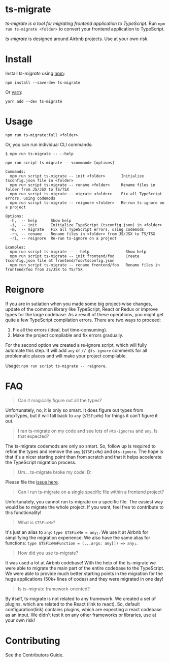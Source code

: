 # ts-migrate

*ts-migrate is a tool for migrating frontend application to TypeScript.*
Run `npm run ts-migrate <folder>` to convert your frontend application to TypeScript.

*ts-migrate* is designed around Airbnb projects. Use at your own risk.


# Install

Install *ts-migrate* using [npm](https://www.npmjs.com):

`npm install --save-dev ts-migrate`

Or [yarn](https://yarnpkg.com):

`yarn add --dev ts-migrate`

# Usage

`npm run ts-migrate:full <folder>`

Or, you can run individual CLI commands:

```
$ npm run ts-migrate -- --help

npm run script ts-migrate -- <command> [options]

Commands:
  npm run script ts-migrate -- init <folder>       Initialize tsconfig.json file in <folder>
  npm run script ts-migrate -- rename <folder>     Rename files in folder from JS/JSX to TS/TSX
  npm run script ts-migrate -- migrate <folder>    Fix all TypeScript errors, using codemods
  npm run script ts-migrate -- reignore <folder>   Re-run ts-ignore on a project

Options:
  -h,  -- help      Show help
  -i,  -- init      Initialize TypeScript (tsconfig.json) in <folder>
  -m,  -- migrate   Fix all TypeScript errors, using codemods
  -rn, -- rename    Rename files in <folder> from JS/JSX to TS/TSX
  -ri, -- reignore  Re-run ts-ignore on a project

Examples:
  npm run script ts-migrate -- --help                Show help
  npm run script ts-migrate -- init frontend/foo     Create tsconfig.json file at frontend/foo/tsconfig.json
  npm run script ts-migrate -- rename frontend/foo   Rename files in frontend/foo from JS/JSX to TS/TSX

```

# Reignore

If you are in sutiation when you made some big project-wise changes, update of the common library like TypeScript, React or Redux or improve types for the large codebase. As a result of these operations, you might get quite a few TypeScript compilation errors. There are two ways to proceed:

 1) Fix all the errors (ideal, but time-consuming).
 2) Make the project compilable and fix errors gradually.

For the second option we created a re-ignore script, which will fully automate this step. It will add `any` or `// @ts-ignore` comments for all problematic places and will make your project compilable.

Usage: `npm run script ts-migrate -- reignore`.


# FAQ

> Can it magically figure out all the types?

Unfortunately, no, it is only so smart. It does figure out types from propTypes, but it will fall back to `any` (`$TSFixMe`) for things it can't figure it out.


> I ran ts-migrate on my code and see lots of `@ts-ignores` and `any`. Is that expected?

The ts-migrate codemods are only so smart. So, follow up is required to refine the types and remove the `any` (`$TSFixMe`) and `@ts-ignore`. The hope is that it's a nicer starting point than from scratch and that it helps accelerate the TypeScript migration process.


> Um... ts-migrate broke my code! D:

Please file the [issue here](https://github.com/airbnb/ts-migrate/issues/new).


> Can I run ts-migrate on a single specific file within a frontend project?

Unfortunately, you cannot run ts-migrate on a specific file. The easiest way would be to migrate the whole project. If you want, feel free to contribute to this functionality!


> What is `$TSFixMe`?

It's just an alias to `any`: `type $TSFixMe = any;`. We use it at Airbnb for simplifying the migration experience.
We also have the same alias for functions: `type $TSFixMeFunction = (...args: any[]) => any;`.


> How did you use ts-migrate?

It was used a lot at Airbnb codebase! With the help of the ts-migrate we were able to migrate the main part of the entire codebase to the TypeScript. We were able to provide much better starting points in the migration for the huge applications (50k+ lines of codes) and they were migrated in one day!


> Is ts-migrate framework-oriented?

By itself, ts-migrate is not related to any framework. We created a set of plugins, which are related to the React (link to react). So, default configuration(link) contains plugins, which are expecting a react codebase as an input. We didn't test it on any other frameworks or libraries, use at your own risk!


# Contributing

See the Contributors Guide.
